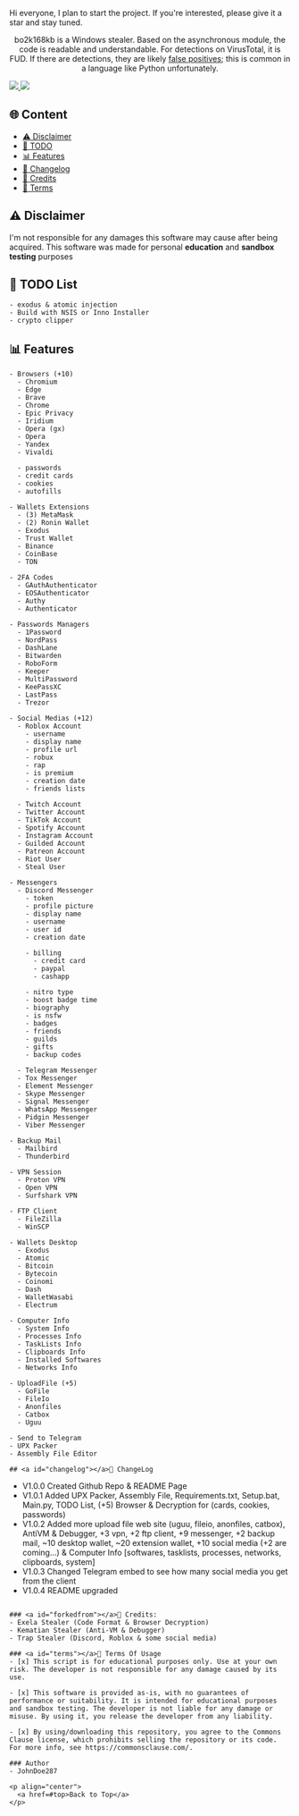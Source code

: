 Hi everyone, I plan to start the project. If you're interested, please give it a star and stay tuned.

<p align="center">
  bo2k168kb is a Windows stealer. Based on the asynchronous module, the code is readable and understandable. For detections on VirusTotal, it is FUD. If there are detections, they are likely <a href="https://en.wikipedia.org/wiki/False_positives_and_false_negatives">false positives</a>; this is common in a language like Python unfortunately.
</p>

<a href="https://t.me/bo2k168kb/">
<img src="https://img.shields.io/badge/telegram-2CA5E0?style=for-the-badge&logo=telegram&logoColor=white">
</a>
<a href="https://discord.com/users/1221728197390106657">
<img src="https://img.shields.io/badge/discord-5865F2?style=for-the-badge&logo=discord&logoColor=white">
</a>

## <a id="content"></a>🌐 Content
- [⚠️ Disclaimer](#disclaimer)
- [📝 TODO](#todolist)
- [📊 Features](#features)
- [💭 Changelog](#changelog)
- [👤 Credits](#credits)
- [💼 Terms](#terms)

## <a id="disclaimer"></a>⚠️ Disclaimer
I'm not responsible for any damages this software may cause after being acquired. 
This software was made for personal **education** and **sandbox testing** purposes

## <a id="todolist"></a>📝 TODO List

```
- exodus & atomic injection
- Build with NSIS or Inno Installer
- crypto clipper
```


## <a id="features"></a>📊 Features

```
- Browsers (+10)
  - Chromium
  - Edge
  - Brave
  - Chrome
  - Epic Privacy
  - Iridium
  - Opera (gx)
  - Opera
  - Yandex
  - Vivaldi

  - passwords
  - credit cards
  - cookies
  - autofills

- Wallets Extensions
  - (3) MetaMask
  - (2) Ronin Wallet
  - Exodus
  - Trust Wallet
  - Binance
  - CoinBase
  - TON

- 2FA Codes
  - GAuthAuthenticator
  - EOSAuthenticator
  - Authy
  - Authenticator

- Passwords Managers
  - 1Password
  - NordPass
  - DashLane
  - Bitwarden
  - RoboForm
  - Keeper
  - MultiPassword
  - KeePassXC
  - LastPass
  - Trezor

- Social Medias (+12)
  - Roblox Account
    - username
    - display name
    - profile url
    - robux
    - rap
    - is premium
    - creation date
    - friends lists

  - Twitch Account
  - Twitter Account
  - TikTok Account
  - Spotify Account
  - Instagram Account
  - Guilded Account
  - Patreon Account
  - Riot User
  - Steal User

- Messengers
  - Discord Messenger
    - token
    - profile picture
    - display name
    - username
    - user id
    - creation date

    - billing
      - credit card
      - paypal
      - cashapp

    - nitro type
    - boost badge time
    - biography
    - is nsfw
    - badges
    - friends
    - guilds
    - gifts
    - backup codes

  - Telegram Messenger
  - Tox Messenger
  - Element Messenger
  - Skype Messenger
  - Signal Messenger
  - WhatsApp Messenger
  - Pidgin Messenger
  - Viber Messenger

- Backup Mail
  - Mailbird
  - Thunderbird

- VPN Session
  - Proton VPN
  - Open VPN
  - Surfshark VPN

- FTP Client
  - FileZilla
  - WinSCP

- Wallets Desktop
  - Exodus
  - Atomic
  - Bitcoin
  - Bytecoin
  - Coinomi
  - Dash
  - WalletWasabi
  - Electrum

- Computer Info
  - System Info
  - Processes Info
  - TaskLists Info
  - Clipboards Info
  - Installed Softwares
  - Networks Info

- UploadFile (+5)
  - GoFile
  - FileIo
  - Anonfiles
  - Catbox
  - Uguu

- Send to Telegram
- UPX Packer
- Assembly File Editor

## <a id="changelog"></a>💭 ChangeLog

```
- V1.0.0 Created Github Repo & README Page
- V1.0.1 Added UPX Packer, Assembly File, Requirements.txt, Setup.bat, Main.py, TODO List, (+5) Browser & Decryption for (cards, cookies, passwords)
- V1.0.2 Added more upload file web site (uguu, fileio, anonfiles, catbox), AntiVM & Debugger, +3 vpn, +2 ftp client, +9 messenger, +2 backup mail, ~10 desktop wallet, ~20 extension wallet, +10 social media (+2 are coming...) & Computer Info [softwares, tasklists, processes, networks, clipboards, system]
- V1.0.3 Changed Telegram embed to see how many social media you get from the client
- V1.0.4 README upgraded
```

### <a id="forkedfrom"></a>👤 Credits:
- Exela Stealer (Code Format & Browser Decryption)
- Kematian Stealer (Anti-VM & Debugger)
- Trap Stealer (Discord, Roblox & some social media)

### <a id="terms"></a>💼 Terms Of Usage
- [x] This script is for educational purposes only. Use at your own risk. The developer is not responsible for any damage caused by its use.

- [x] This software is provided as-is, with no guarantees of performance or suitability. It is intended for educational purposes and sandbox testing. The developer is not liable for any damage or misuse. By using it, you release the developer from any liability.

- [x] By using/downloading this repository, you agree to the Commons Clause license, which prohibits selling the repository or its code. For more info, see https://commonsclause.com/.

### Author
- JohnDoe287

<p align="center">
  <a href=#top>Back to Top</a>
</p>
